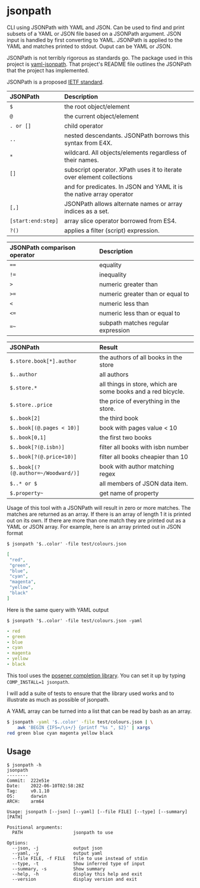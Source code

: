 # jsonpath

CLI using JSONPath with YAML and JSON. Can be used to find and print subsets of a YAML or JSON file based on a JSONPath
argument. JSON input is handled by first converting to YAML. JSONPath is applied to the YAML and matches printed to
stdout.  Ouput can be YAML or JSON.

JSONPath is not terribly rigorous as standards go. The package used in this project is
[yaml-jsonpath](https://github.com/vmware-labs/yaml-jsonpathhttps://github.com/vmware-labs/yaml-jsonpath). That
project's README file outlines the JSONPath that the project has implemented.

JSONPath is a proposed [IETF standard](https://tools.ietf.org/id/draft-goessner-dispatch-jsonpath-00.html).

| JSONPath           | Description                                                           |
| :----------------- | :-------------------------------------------------------------------- |
| `$`                | the root object/element                                               |
| `@`                | the current object/element                                            |
| `. or []`          | child operator                                                        |
| `..`               | nested descendants. JSONPath borrows this syntax from E4X.            |
| `*`                | wildcard. All objects/elements regardless of their names.             |
| `[]`               | subscript operator. XPath uses it to iterate over element collections |
|                    | and for predicates. In JSON and YAML it is the native array operator  |
| `[,]`              | JSONPath allows alternate names or array indices as a set.            |
| `[start:end:step]` | array slice operator borrowed from ES4.                               |
| `?()`              | applies a filter (script) expression.                                 |

| JSONPath comparison operator | Description                        |
| :--------------------------- | :--------------------------------- |
| `==`                         | equality                           |
| `!=`                         | inequality                         |
| `>`                          | numeric greater than               |
| `>=`                         | numeric greater than or equal to   |
| `<`                          | numeric less than                  |
| `<=`                         | numeric less than or equal to      |
| `=~`                         | subpath matches regular expression |

| JSONPath                            | Result                                                       |
| :---------------------------------- | :----------------------------------------------------------- |
| `$.store.book[*].author`            | the authors of all books in the store                        |
| `$..author`                         | all authors                                                  |
| `$.store.*`                         | all things in store, which are some books and a red bicycle. |
| `$.store..price`                    | the price of everything in the store.                        |
| `$..book[2]`                        | the third book                                               |
| `$..book[(@.pages < 10)]`           | book with pages value < 10                                   |
| `$..book[0,1]`                      | the first two books                                          |
| `$..book[?(@.isbn)]`                | filter all books with isbn number                            |
| `$..book[?(@.price<10)]`            | filter all books cheapier than 10                            |
| `$..book[(?(@.author=~/Woodward/)]` | book with author matching regex                              |
| `$..* or $`                         | all members of JSON data item.                               |
| `$.property~`                       | get name of property                                         |

Usage of this tool with a JSONPath will result in zero or more matches. The matches are returned as an array. If there
is an array of length 1 it is printed out on its own. If there are more than one match they are printed out as a YAML or
JSON array. For example, here is an array printed out in JSON format

`$ jsonpath '$..color' -file test/colours.json`
```json
[
 "red",
 "green",
 "blue",
 "cyan",
 "magenta",
 "yellow",
 "black"
]
```

Here is the same query with YAML output

`$ jsonpath '$..color' -file test/colours.json -yaml`
```yaml
- red
- green
- blue
- cyan
- magenta
- yellow
- black
```

This tool uses the [posener completion library](https://github.com/posener/complete/tree/master). You can set it up by
typing `COMP_INSTALL=1 jsonpath`.

I will add a suite of tests to ensure that the library used works and to illustrate as much as possible of jsonpath.

A YAML array can be turned into a list that can be read by bash as an array.

```sh
$ jsonpath -yaml '$..color' -file test/colours.json | \
    awk 'BEGIN {IFS=/\s+/} {printf "%s ", $2}' | xargs
red green blue cyan magenta yellow black
```

## Usage

```
$ jsonpath -h
jsonpath
--------
Commit:  222e51e
Date:    2022-06-10T02:58:28Z
Tag:     v0.1.10
OS:      darwin
ARCH:    arm64

Usage: jsonpath [--json] [--yaml] [--file FILE] [--type] [--summary] [PATH]

Positional arguments:
  PATH                   jsonpath to use

Options:
  --json, -j             output json
  --yaml, -y             output yaml
  --file FILE, -f FILE   file to use instead of stdin
  --type, -t             Show inferred type of input
  --summary, -s          Show summary
  --help, -h             display this help and exit
  --version              display version and exit
```